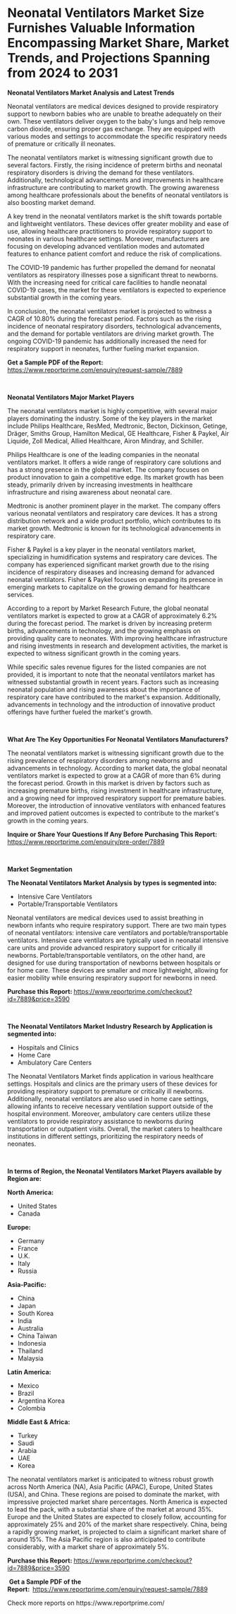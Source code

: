 <p><h1>Neonatal Ventilators Market Size Furnishes Valuable Information Encompassing Market Share, Market Trends, and Projections Spanning from 2024 to 2031</h1></p><p><strong>Neonatal Ventilators Market Analysis and Latest Trends</strong></p>
<p><p>Neonatal ventilators are medical devices designed to provide respiratory support to newborn babies who are unable to breathe adequately on their own. These ventilators deliver oxygen to the baby's lungs and help remove carbon dioxide, ensuring proper gas exchange. They are equipped with various modes and settings to accommodate the specific respiratory needs of premature or critically ill neonates.</p><p>The neonatal ventilators market is witnessing significant growth due to several factors. Firstly, the rising incidence of preterm births and neonatal respiratory disorders is driving the demand for these ventilators. Additionally, technological advancements and improvements in healthcare infrastructure are contributing to market growth. The growing awareness among healthcare professionals about the benefits of neonatal ventilators is also boosting market demand.</p><p>A key trend in the neonatal ventilators market is the shift towards portable and lightweight ventilators. These devices offer greater mobility and ease of use, allowing healthcare practitioners to provide respiratory support to neonates in various healthcare settings. Moreover, manufacturers are focusing on developing advanced ventilation modes and automated features to enhance patient comfort and reduce the risk of complications.</p><p>The COVID-19 pandemic has further propelled the demand for neonatal ventilators as respiratory illnesses pose a significant threat to newborns. With the increasing need for critical care facilities to handle neonatal COVID-19 cases, the market for these ventilators is expected to experience substantial growth in the coming years.</p><p>In conclusion, the neonatal ventilators market is projected to witness a CAGR of 10.80% during the forecast period. Factors such as the rising incidence of neonatal respiratory disorders, technological advancements, and the demand for portable ventilators are driving market growth. The ongoing COVID-19 pandemic has additionally increased the need for respiratory support in neonates, further fueling market expansion.</p></p>
<p><strong>Get a Sample PDF of the Report:&nbsp;</strong> <a href="https://www.reportprime.com/enquiry/request-sample/7889">https://www.reportprime.com/enquiry/request-sample/7889</a></p>
<p>&nbsp;</p>
<p><strong>Neonatal Ventilators Major Market Players</strong></p>
<p><p>The neonatal ventilators market is highly competitive, with several major players dominating the industry. Some of the key players in the market include Philips Healthcare, ResMed, Medtronic, Becton, Dickinson, Getinge, Dräger, Smiths Group, Hamilton Medical, GE Healthcare, Fisher & Paykel, Air Liquide, Zoll Medical, Allied Healthcare, Airon Mindray, and Schiller.</p><p>Philips Healthcare is one of the leading companies in the neonatal ventilators market. It offers a wide range of respiratory care solutions and has a strong presence in the global market. The company focuses on product innovation to gain a competitive edge. Its market growth has been steady, primarily driven by increasing investments in healthcare infrastructure and rising awareness about neonatal care.</p><p>Medtronic is another prominent player in the market. The company offers various neonatal ventilators and respiratory care devices. It has a strong distribution network and a wide product portfolio, which contributes to its market growth. Medtronic is known for its technological advancements in respiratory care.</p><p>Fisher & Paykel is a key player in the neonatal ventilators market, specializing in humidification systems and respiratory care devices. The company has experienced significant market growth due to the rising incidence of respiratory diseases and increasing demand for advanced neonatal ventilators. Fisher & Paykel focuses on expanding its presence in emerging markets to capitalize on the growing demand for healthcare services.</p><p>According to a report by Market Research Future, the global neonatal ventilators market is expected to grow at a CAGR of approximately 6.2% during the forecast period. The market is driven by increasing preterm births, advancements in technology, and the growing emphasis on providing quality care to neonates. With improving healthcare infrastructure and rising investments in research and development activities, the market is expected to witness significant growth in the coming years.</p><p>While specific sales revenue figures for the listed companies are not provided, it is important to note that the neonatal ventilators market has witnessed substantial growth in recent years. Factors such as increasing neonatal population and rising awareness about the importance of respiratory care have contributed to the market's expansion. Additionally, advancements in technology and the introduction of innovative product offerings have further fueled the market's growth.</p></p>
<p>&nbsp;</p>
<p><strong>What Are The Key Opportunities For Neonatal Ventilators Manufacturers?</strong></p>
<p><p>The neonatal ventilators market is witnessing significant growth due to the rising prevalence of respiratory disorders among newborns and advancements in technology. According to market data, the global neonatal ventilators market is expected to grow at a CAGR of more than 6% during the forecast period. Growth in this market is driven by factors such as increasing premature births, rising investment in healthcare infrastructure, and a growing need for improved respiratory support for premature babies. Moreover, the introduction of innovative ventilators with enhanced features and improved patient outcomes is expected to contribute to the market's growth in the coming years.</p></p>
<p><strong>Inquire or Share Your Questions If Any Before Purchasing This Report:</strong> <a href="https://www.reportprime.com/enquiry/pre-order/7889">https://www.reportprime.com/enquiry/pre-order/7889</a></p>
<p>&nbsp;</p>
<p><strong>Market Segmentation</strong></p>
<p><strong>The Neonatal Ventilators Market Analysis by types is segmented into:</strong></p>
<p><ul><li>Intensive Care Ventilators</li><li>Portable/Transportable Ventilators</li></ul></p>
<p><p>Neonatal ventilators are medical devices used to assist breathing in newborn infants who require respiratory support. There are two main types of neonatal ventilators: intensive care ventilators and portable/transportable ventilators. Intensive care ventilators are typically used in neonatal intensive care units and provide advanced respiratory support for critically ill newborns. Portable/transportable ventilators, on the other hand, are designed for use during transportation of newborns between hospitals or for home care. These devices are smaller and more lightweight, allowing for easier mobility while ensuring respiratory support for newborns in need.</p></p>
<p><strong>Purchase this Report:&nbsp;</strong><a href="https://www.reportprime.com/checkout?id=7889&price=3590">https://www.reportprime.com/checkout?id=7889&price=3590</a></p>
<p>&nbsp;</p>
<p><strong>The Neonatal Ventilators Market Industry Research by Application is segmented into:</strong></p>
<p><ul><li>Hospitals and Clinics</li><li>Home Care</li><li>Ambulatory Care Centers</li></ul></p>
<p><p>The Neonatal Ventilators Market finds application in various healthcare settings. Hospitals and clinics are the primary users of these devices for providing respiratory support to premature or critically ill newborns. Additionally, neonatal ventilators are also used in home care settings, allowing infants to receive necessary ventilation support outside of the hospital environment. Moreover, ambulatory care centers utilize these ventilators to provide respiratory assistance to newborns during transportation or outpatient visits. Overall, the market caters to healthcare institutions in different settings, prioritizing the respiratory needs of neonates.</p></p>
<p>&nbsp;</p>
<p><strong>In terms of Region, the Neonatal Ventilators Market Players available by Region are:</strong></p>
<p>
    <p> <strong> North America: </strong>
        <ul>
            <li>United States</li>
            <li>Canada</li>
        </ul>
        </p> 
    <p> <strong> Europe: </strong>
        <ul>
            <li>Germany</li>
            <li>France</li>
            <li>U.K.</li>
            <li>Italy</li>
            <li>Russia</li>
        </ul>
        </p> 
    <p> <strong> Asia-Pacific: </strong>
        <ul>
            <li>China</li>
            <li>Japan</li>
            <li>South Korea</li>
            <li>India</li>
            <li>Australia</li>
            <li>China Taiwan</li>
            <li>Indonesia</li>
            <li>Thailand</li>
            <li>Malaysia</li>
        </ul>
        </p> 
    <p> <strong> Latin America: </strong>
        <ul>
            <li>Mexico</li>
            <li>Brazil</li>
            <li>Argentina Korea</li>
            <li>Colombia</li>
        </ul>
        </p> 
    <p> <strong> Middle East & Africa: </strong>
        <ul>
            <li>Turkey</li>
            <li>Saudi</li>
            <li>Arabia</li>
            <li>UAE</li>
            <li>Korea</li>
        </ul>
    </p>
    </p>
<p><p>The neonatal ventilators market is anticipated to witness robust growth across North America (NA), Asia Pacific (APAC), Europe, United States (USA), and China. These regions are poised to dominate the market, with impressive projected market share percentages. North America is expected to lead the pack, with a substantial share of the market at around 35%. Europe and the United States are expected to closely follow, accounting for approximately 25% and 20% of the market share respectively. China, being a rapidly growing market, is projected to claim a significant market share of around 15%. The Asia Pacific region is also anticipated to contribute considerably, with a market share of approximately 5%.</p></p>
<p><strong>Purchase this Report: </strong><a href="https://www.reportprime.com/checkout?id=7889&price=3590">https://www.reportprime.com/checkout?id=7889&price=3590</a></p>
<p>&nbsp;<strong>Get a Sample PDF of the Report:&nbsp;&nbsp;</strong><a href="https://www.reportprime.com/enquiry/request-sample/7889">https://www.reportprime.com/enquiry/request-sample/7889</a></p>
<p><strong></strong></p>
<p>Check more reports on https://www.reportprime.com/</p>